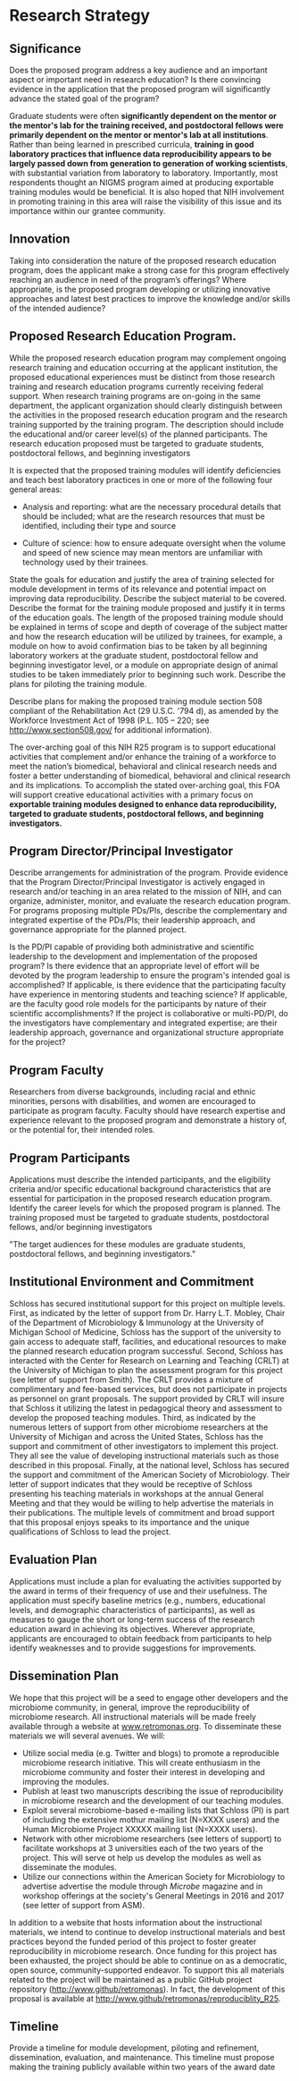 # Research Strategy
## Significance
Does the proposed program address a key audience and an important aspect or
important need in research education? Is there convincing evidence in the
application that the proposed program will significantly advance the stated goal
of the program?

Graduate students were often **significantly dependent on the mentor or the
mentor's lab for the training received, and postdoctoral fellows were primarily
dependent on the mentor or mentor's lab at all institutions**.  Rather than
being learned in prescribed curricula, **training in good laboratory practices
that influence data reproducibility appears to be largely passed down from
generation to generation of working scientists**, with substantial variation
from laboratory to laboratory.  Importantly, most respondents thought an NIGMS
program aimed at producing exportable training modules would be beneficial.  It
is also hoped that NIH involvement in promoting training in this area will raise
the visibility of this issue and its importance within our grantee community.


## Innovation
Taking into consideration the nature of the proposed research education program,
does the applicant make a strong case for this program effectively reaching an
audience in need of the program’s offerings? Where appropriate, is the proposed
program developing or utilizing innovative approaches and latest best practices
to improve the knowledge and/or skills of the intended audience?


## Proposed Research Education Program.
While the proposed research education program may complement ongoing research
training and education occurring at the applicant institution, the proposed
educational experiences must be distinct from those research training and
research education programs currently receiving federal support. When research
training programs are on-going in the same department, the applicant
organization should clearly distinguish between the activities in the proposed
research education program and the research training supported by the training
program. The description should include the educational and/or career level(s)
of the planned participants. The research education proposed must be targeted to
graduate students, postdoctoral fellows, and beginning investigators

It is expected that the proposed training modules will identify deficiencies and
teach best laboratory practices in one or more of the following four general
areas:

* Analysis and reporting: what are the necessary procedural details that should
be included; what are the research resources that must be identified, including
their type and source

* Culture of science: how to ensure adequate oversight when the volume and speed
of new science may mean mentors are unfamiliar with technology used by their
trainees.

State the goals for education and justify the area of training selected for
module development in terms of its relevance and potential impact on improving
data reproducibility. Describe the subject material to be covered.  Describe the
format for the training module proposed and justify it in terms of the education
goals.  The length of the proposed training module should be explained in terms
of scope and depth of coverage of the subject matter and how the research
education will be utilized by trainees, for example, a module on how to avoid
confirmation bias to be taken by all beginning laboratory workers at the
graduate student, postdoctoral fellow and beginning investigator level, or a
module on appropriate design of animal studies to be taken immediately prior to
beginning such work. Describe the plans for piloting the training module.

Describe plans for making the proposed training module section 508 compliant of
the Rehabilitation Act (29 U.S.C. '794 d), as amended by the Workforce
Investment Act of 1998 (P.L. 105 – 220; see http://www.section508.gov/ for
additional information).

The over-arching goal of this NIH R25 program is to support educational
activities that complement and/or enhance the training of a workforce to meet
the nation’s biomedical, behavioral and clinical research needs and foster a
better understanding of biomedical, behavioral and clinical research and its
implications. To accomplish the stated over-arching goal, this FOA will support
creative educational activities with a primary focus on **exportable training
modules designed to enhance data reproducibility, targeted to graduate students,
postdoctoral fellows, and beginning investigators.**


## Program Director/Principal Investigator
Describe arrangements for administration of the program.  Provide evidence that
the Program Director/Principal Investigator is actively engaged in research
and/or teaching in an area related to the mission of NIH, and can organize,
administer, monitor, and evaluate the research education program. For programs
proposing multiple PDs/PIs, describe the complementary and integrated expertise
of the PDs/PIs; their leadership approach, and governance appropriate for the
planned project.

Is the PD/PI capable of providing both administrative and scientific leadership
to the development and implementation of the proposed program? Is there evidence
that an appropriate level of effort will be devoted by the program leadership to
ensure the program's intended goal is accomplished? If applicable, is there
evidence that the participating faculty have experience in mentoring students
and teaching science? If applicable, are the faculty good role models for the
participants by nature of their scientific accomplishments? If the project is
collaborative or multi-PD/PI, do the investigators have complementary and
integrated expertise; are their leadership approach, governance and
organizational structure appropriate for the project?


## Program Faculty
Researchers from diverse backgrounds, including racial and ethnic minorities,
persons with disabilities, and women are encouraged to participate as program
faculty. Faculty should have research expertise and experience relevant to the
proposed program and demonstrate a history of, or the potential for, their
intended roles.


## Program Participants
Applications must describe the intended participants, and the eligibility
criteria and/or specific educational background characteristics that are
essential for participation in the proposed research education program. Identify
the career levels  for which the proposed program is planned. The training
proposed must be targeted to graduate students, postdoctoral fellows, and/or
beginning investigators

"The target audiences for these modules are graduate students, postdoctoral
fellows, and beginning investigators."  


## Institutional Environment and Commitment
Schloss has secured institutional support for this project on multiple levels.
First, as indicated by the letter of support from Dr. Harry L.T. Mobley, Chair
of the Department of Microbiology & Immunology at the University of Michigan
School of Medicine, Schloss has the support of the university to gain access to
adequate staff, facilities, and educational resources to make the planned
research education program successful. Second, Schloss has interacted with the
Center for Research on Learning and Teaching (CRLT) at the University of
Michigan to plan the assessment program for this project (see letter of support
from Smith). The CRLT provides a mixture of complimentary and fee-based
services, but does not participate in projects as personnel on grant proposals.
The support provided by CRLT will insure that Schloss it utilizing the latest in
pedagogical theory and assessment to develop the proposed teaching modules.
Third, as indicated by the numerous letters of support from other microbiome
researchers at the University of Michigan and across the United States, Schloss
has the support and commitment of other investigators to implement this project.
They all see the value of developing instructional materials such as those
described in this proposal. Finally, at the national level, Schloss has secured
the support and commitment of the American Society of Microbiology. Their letter
of support indicates that they would be receptive of Schloss presenting his
teaching materials in workshops at the annual General Meeting and that they
would be willing to help advertise the materials in their publications. The
multiple levels of commitment and broad support that this proposal enjoys speaks
to its importance and the unique qualifications of Schloss to lead the project.


## Evaluation Plan
Applications must include a plan for evaluating the activities supported by the
award in terms of their frequency of use and their usefulness. The application
must specify baseline metrics (e.g., numbers, educational levels, and
demographic characteristics of participants), as well as measures to gauge the
short or long-term success of the research education award in achieving its
objectives. Wherever appropriate, applicants are encouraged to obtain feedback
from participants to help identify weaknesses and to provide suggestions for
improvements.


## Dissemination Plan
We hope that this project will be a seed to engage other developers and the
microbiome community, in general, improve the reproducibility of microbiome
research. All instructional materials will be made freely available through a
website at www.retromonas.org. To disseminate these materials we will several
avenues. We will:  

* Utilize social media (e.g. Twitter and blogs) to promote a reproducible
microbiome research initiative. This will create enthusiasm in the microbiome
community and foster their interest in developing and improving the modules.
* Publish at least two manuscripts describing the issue of
reproducibility in microbiome research and the development of our teaching
modules.
* Exploit several microbiome-based e-mailing lists that Schloss (PI) is part of
including the extensive mothur mailing list (N=XXXX users) and the Human
Microbiome Project XXXXX mailing list (N=XXXX users).
* Network with other microbiome researchers (see letters of support) to
facilitate workshops at 3 universities each of the two years of  the project.
This will serve ot help us develop the modules as well as  disseminate the
modules.
* Utilize our connections within the American Society for Microbiology
to advertise advertise the module through *Microbe* magazine and in workshop
offerings at the society's General Meetings in 2016 and 2017 (see letter of
support from ASM).


In addition to a website that hosts information about the instructional
materials, we intend to continue to develop instructional materials and best
practices beyond the funded period of this project to foster greater
reproducibility in microbiome research. Once funding for this project has been
exhausted, the project should be able to continue on as a democratic, open
source, community-supported endeavor. To support this all materials related
to the project will be maintained as a public GitHub project repository
(http://www.github/retromonas). In fact, the development of this proposal is
available at http://www.github/retromonas/reproduciblity_R25.



## Timeline
Provide a timeline for module development, piloting and refinement,
dissemination, evaluation, and maintenance.  This timeline must propose making
the training publicly available within two years of the award date
